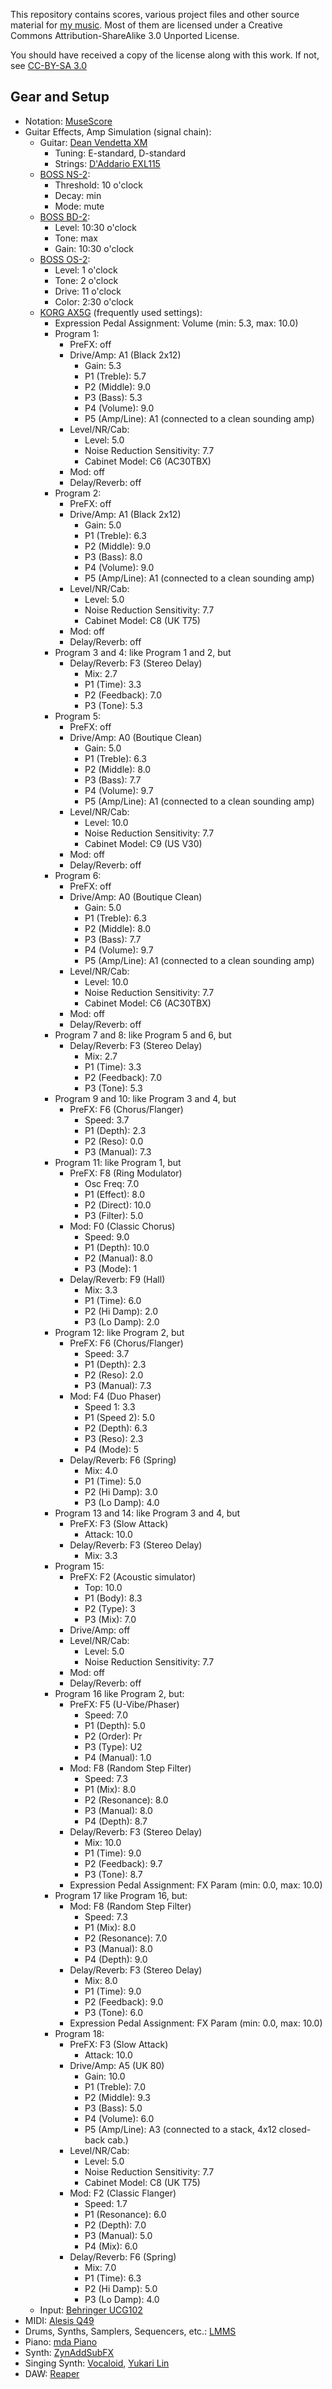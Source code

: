 This repository contains scores, various project files and other source
material for [my music][sc]. Most of them are licensed under a Creative Commons
Attribution-ShareAlike 3.0 Unported License.

You should have received a copy of the license along with this
work. If not, see [CC-BY-SA 3.0][ccbysa30]

  [sc]: https://soundcloud.com/athoshun
  [ccbysa30]: http://creativecommons.org/licenses/by-sa/3.0/

Gear and Setup
--------------
 * Notation: [MuseScore][musescore]
 * Guitar Effects, Amp Simulation (signal chain):
    * Guitar: [Dean Vendetta XM][vendettaxm]
       * Tuning: E-standard, D-standard
       * Strings: [D'Addario EXL115][exl115]
    * [BOSS NS-2][ns2]:
       * Threshold: 10 o'clock
       * Decay: min
       * Mode: mute
    * [BOSS BD-2][bd2]:
       * Level: 10:30 o'clock
       * Tone: max
       * Gain: 10:30 o'clock
    * [BOSS OS-2][os2]:
       * Level: 1 o'clock
       * Tone: 2 o'clock
       * Drive: 11 o'clock
       * Color: 2:30 o'clock
    * [KORG AX5G][ax5g] (frequently used settings):
       * Expression Pedal Assignment: Volume (min: 5.3, max: 10.0)
       * Program 1:
          * PreFX: off
          * Drive/Amp: A1 (Black 2x12)
             * Gain: 5.3
             * P1 (Treble): 5.7
             * P2 (Middle): 9.0
             * P3 (Bass): 5.3
             * P4 (Volume): 9.0
             * P5 (Amp/Line): A1 (connected to a clean sounding amp)
          * Level/NR/Cab:
             * Level: 5.0
             * Noise Reduction Sensitivity: 7.7
             * Cabinet Model: C6 (AC30TBX)
          * Mod: off
          * Delay/Reverb: off
       * Program 2:
          * PreFX: off
          * Drive/Amp: A1 (Black 2x12)
             * Gain: 5.0
             * P1 (Treble): 6.3
             * P2 (Middle): 9.0
             * P3 (Bass): 8.0
             * P4 (Volume): 9.0
             * P5 (Amp/Line): A1 (connected to a clean sounding amp)
          * Level/NR/Cab:
             * Level: 5.0
             * Noise Reduction Sensitivity: 7.7
             * Cabinet Model: C8 (UK T75)
          * Mod: off
          * Delay/Reverb: off
       * Program 3 and 4: like Program 1 and 2, but
          * Delay/Reverb: F3 (Stereo Delay)
             * Mix: 2.7
             * P1 (Time): 3.3
             * P2 (Feedback): 7.0
             * P3 (Tone): 5.3
       * Program 5:
          * PreFX: off
          * Drive/Amp: A0 (Boutique Clean)
             * Gain: 5.0
             * P1 (Treble): 6.3
             * P2 (Middle): 8.0
             * P3 (Bass): 7.7
             * P4 (Volume): 9.7
             * P5 (Amp/Line): A1 (connected to a clean sounding amp)
          * Level/NR/Cab:
             * Level: 10.0
             * Noise Reduction Sensitivity: 7.7
             * Cabinet Model: C9 (US V30)
          * Mod: off
          * Delay/Reverb: off
       * Program 6:
          * PreFX: off
          * Drive/Amp: A0 (Boutique Clean)
             * Gain: 5.0
             * P1 (Treble): 6.3
             * P2 (Middle): 8.0
             * P3 (Bass): 7.7
             * P4 (Volume): 9.7
             * P5 (Amp/Line): A1 (connected to a clean sounding amp)
          * Level/NR/Cab:
             * Level: 10.0
             * Noise Reduction Sensitivity: 7.7
             * Cabinet Model: C6 (AC30TBX)
          * Mod: off
          * Delay/Reverb: off
       * Program 7 and 8: like Program 5 and 6, but
          * Delay/Reverb: F3 (Stereo Delay)
             * Mix: 2.7
             * P1 (Time): 3.3
             * P2 (Feedback): 7.0
             * P3 (Tone): 5.3
       * Program 9 and 10: like Program 3 and 4, but
          * PreFX: F6 (Chorus/Flanger)
             * Speed: 3.7
             * P1 (Depth): 2.3
             * P2 (Reso): 0.0
             * P3 (Manual): 7.3
       * Program 11: like Program 1, but
          * PreFX: F8 (Ring Modulator)
             * Osc Freq: 7.0
             * P1 (Effect): 8.0
             * P2 (Direct): 10.0
             * P3 (Filter): 5.0
          * Mod: F0 (Classic Chorus)
             * Speed: 9.0
             * P1 (Depth): 10.0
             * P2 (Manual): 8.0
             * P3 (Mode): 1
          * Delay/Reverb: F9 (Hall)
             * Mix: 3.3
             * P1 (Time): 6.0
             * P2 (Hi Damp): 2.0
             * P3 (Lo Damp): 2.0
       * Program 12: like Program 2, but
          * PreFX: F6 (Chorus/Flanger)
             * Speed: 3.7
             * P1 (Depth): 2.3
             * P2 (Reso): 2.0
             * P3 (Manual): 7.3
          * Mod: F4 (Duo Phaser)
             * Speed 1: 3.3
             * P1 (Speed 2): 5.0
             * P2 (Depth): 6.3
             * P3 (Reso): 2.3
             * P4 (Mode): 5
          * Delay/Reverb: F6 (Spring)
             * Mix: 4.0
             * P1 (Time): 5.0
             * P2 (Hi Damp): 3.0
             * P3 (Lo Damp): 4.0
       * Program 13 and 14: like Program 3 and 4, but
          * PreFX: F3 (Slow Attack)
             * Attack: 10.0
          * Delay/Reverb: F3 (Stereo Delay)
             * Mix: 3.3
       * Program 15:
          * PreFX: F2 (Acoustic simulator)
             * Top: 10.0
             * P1 (Body): 8.3
             * P2 (Type): 3
             * P3 (Mix): 7.0
          * Drive/Amp: off
          * Level/NR/Cab:
             * Level: 5.0
             * Noise Reduction Sensitivity: 7.7
          * Mod: off
          * Delay/Reverb: off
       * Program 16 like Program 2, but:
          * PreFX: F5 (U-Vibe/Phaser)
            * Speed: 7.0
            * P1 (Depth): 5.0
            * P2 (Order): Pr
            * P3 (Type): U2
            * P4 (Manual): 1.0
          * Mod: F8 (Random Step Filter)
             * Speed: 7.3
             * P1 (Mix): 8.0
             * P2 (Resonance): 8.0
             * P3 (Manual): 8.0
             * P4 (Depth): 8.7
          * Delay/Reverb: F3 (Stereo Delay)
             * Mix: 10.0
             * P1 (Time): 9.0
             * P2 (Feedback): 9.7
             * P3 (Tone): 8.7
          * Expression Pedal Assignment: FX Param (min: 0.0, max: 10.0)
       * Program 17 like Program 16, but:
          * Mod: F8 (Random Step Filter)
             * Speed: 7.3
             * P1 (Mix): 8.0
             * P2 (Resonance): 7.0
             * P3 (Manual): 8.0
             * P4 (Depth): 9.0
          * Delay/Reverb: F3 (Stereo Delay)
             * Mix: 8.0
             * P1 (Time): 9.0
             * P2 (Feedback): 9.0
             * P3 (Tone): 6.0
          * Expression Pedal Assignment: FX Param (min: 0.0, max: 10.0)
       * Program 18:
          * PreFX: F3 (Slow Attack)
             * Attack: 10.0
          * Drive/Amp: A5 (UK 80)
             * Gain: 10.0
             * P1 (Treble): 7.0
             * P2 (Middle): 9.3
             * P3 (Bass): 5.0
             * P4 (Volume): 6.0
             * P5 (Amp/Line): A3 (connected to a stack, 4x12 closed-back cab.)
          * Level/NR/Cab:
             * Level: 5.0
             * Noise Reduction Sensitivity: 7.7
             * Cabinet Model: C8 (UK T75)
          * Mod: F2 (Classic Flanger)
             * Speed: 1.7
             * P1 (Resonance): 6.0
             * P2 (Depth): 7.0
             * P3 (Manual): 5.0
             * P4 (Mix): 6.0
          * Delay/Reverb: F6 (Spring)
             * Mix: 7.0
             * P1 (Time): 6.3
             * P2 (Hi Damp): 5.0
             * P3 (Lo Damp): 4.0
    * Input: [Behringer UCG102][ucg102]
 * MIDI: [Alesis Q49][q49]
 * Drums, Synths, Samplers, Sequencers, etc.: [LMMS][lmms]
 * Piano: [mda Piano][mdapiano]
 * Synth: [ZynAddSubFX][zynaddsubfx]
 * Singing Synth: [Vocaloid][vocaloid], [Yukari Lin][yukarilin]
 * DAW: [Reaper][reaper]

  [musescore]: https://musescore.org/
  [vendettaxm]: http://www.deanguitars.com/query?upc=819998136710
  [exl115]: http://www.daddario.com/DADProductDetail.Page?ActiveID=3769&ProductID=23
  [ns2]: https://www.boss.info/us/products/ns-2/
  [bd2]: https://www.boss.info/us/products/bd-2/
  [os2]: https://www.boss.info/us/products/os-2/
  [ax5g]: http://www.korg.com/us/support/download/manual/1/35/1748/
  [q49]: http://www.alesis.com/products/legacy/q49
  [ucg102]: http://www.musictri.be/Categories/Behringer/Computer-Audio/Interfaces/UCG102/p/P0198
  [lmms]: https://lmms.io/
  [mdapiano]: http://mda.smartelectronix.com/synths.htm
  [zynaddsubfx]: http://zynaddsubfx.sourceforge.net/
  [vocaloid]: https://www.vocaloid.com/en/
  [yukarilin]: https://www.vocaloid.com/en/articles/yuzukiyukari
  [reaper]: https://www.reaper.fm/
